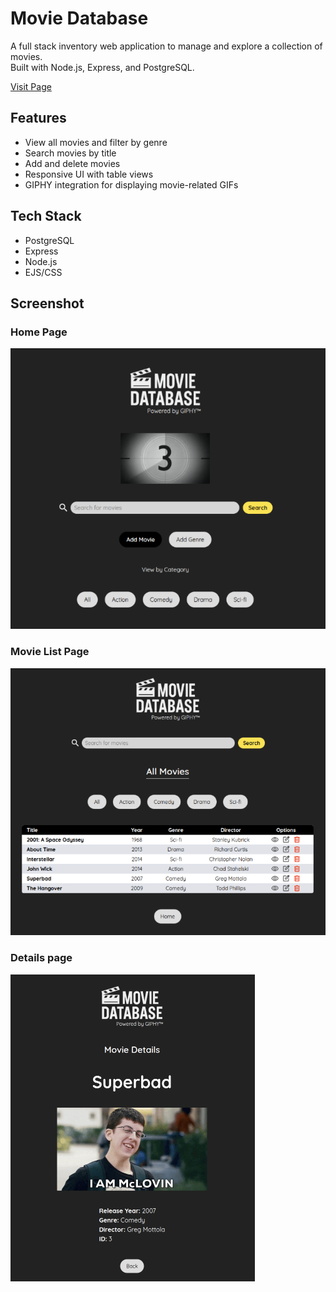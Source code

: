 # Movie Database
A full stack inventory web application to manage and explore a collection of movies.<br>
Built with Node.js, Express, and PostgreSQL.

[Visit Page](https://inventory-app-production-8aa9.up.railway.app/)

## Features
- View all movies and filter by genre
- Search movies by title
- Add and delete movies
- Responsive UI with table views
- GIPHY integration for displaying movie-related GIFs

## Tech Stack
- PostgreSQL
- Express
- Node.js
- EJS/CSS

## Screenshot
### Home Page
![homepage](public/home-screenshot.png)
### Movie List Page
![movie list page](public/list-screenshot.png)
### Details page
![details page](public/details-screenshot.png)
